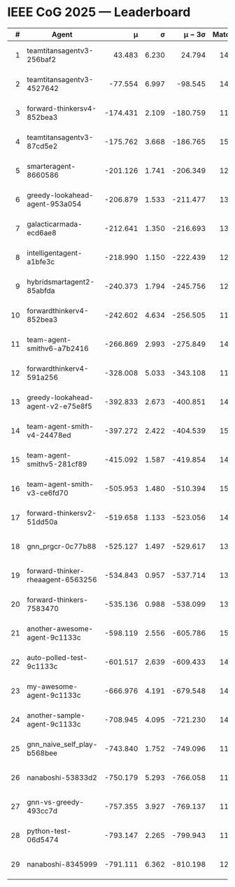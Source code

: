 # IEEE CoG 2025 — Leaderboard

| # | Agent | μ | σ | μ − 3σ | Matches | Updated |
|---:|---|---:|---:|---:|---:|---|
| 1 | teamtitansagentv3-256baf2 | 43.483 | 6.230 | 24.794 | 14856 | 2025-08-22 09:14 |
| 2 | teamtitansagentv3-4527642 | -77.554 | 6.997 | -98.545 | 14190 | 2025-08-22 09:14 |
| 3 | forward-thinkersv4-852bea3 | -174.431 | 2.109 | -180.759 | 11478 | 2025-08-22 09:14 |
| 4 | teamtitansagentv3-87cd5e2 | -175.762 | 3.668 | -186.765 | 15406 | 2025-08-22 09:14 |
| 5 | smarteragent-8660586 | -201.126 | 1.741 | -206.349 | 12205 | 2025-08-22 09:14 |
| 6 | greedy-lookahead-agent-953a054 | -206.879 | 1.533 | -211.477 | 13952 | 2025-08-22 09:14 |
| 7 | galacticarmada-ecd6ae8 | -212.641 | 1.350 | -216.693 | 13720 | 2025-08-22 09:14 |
| 8 | intelligentagent-a1bfe3c | -218.990 | 1.150 | -222.439 | 12376 | 2025-08-22 09:14 |
| 9 | hybridsmartagent2-85abfda | -240.373 | 1.794 | -245.756 | 12909 | 2025-08-22 09:14 |
| 10 | forwardthinkerv4-852bea3 | -242.602 | 4.634 | -256.505 | 11815 | 2025-08-22 09:14 |
| 11 | team-agent-smithv6-a7b2416 | -266.869 | 2.993 | -275.849 | 14220 | 2025-08-22 09:14 |
| 12 | forwardthinkerv4-591a256 | -328.008 | 5.033 | -343.108 | 11971 | 2025-08-22 09:14 |
| 13 | greedy-lookahead-agent-v2-e75e8f5 | -392.833 | 2.673 | -400.851 | 14312 | 2025-08-22 09:14 |
| 14 | team-agent-smith-v4-24478ed | -397.272 | 2.422 | -404.539 | 15022 | 2025-08-22 09:14 |
| 15 | team-agent-smithv5-281cf89 | -415.092 | 1.587 | -419.854 | 14460 | 2025-08-22 09:14 |
| 16 | team-agent-smith-v3-ce6fd70 | -505.953 | 1.480 | -510.394 | 15782 | 2025-08-22 09:14 |
| 17 | forward-thinkersv2-51dd50a | -519.658 | 1.133 | -523.056 | 14288 | 2025-08-22 09:14 |
| 18 | gnn_prgcr-0c77b88 | -525.127 | 1.497 | -529.617 | 13010 | 2025-08-22 09:14 |
| 19 | forward-thinker-rheaagent-6563256 | -534.843 | 0.957 | -537.714 | 13968 | 2025-08-22 09:14 |
| 20 | forward-thinkers-7583470 | -535.136 | 0.988 | -538.099 | 13500 | 2025-08-22 09:14 |
| 21 | another-awesome-agent-9c1133c | -598.119 | 2.556 | -605.786 | 15320 | 2025-08-22 09:14 |
| 22 | auto-polled-test-9c1133c | -601.517 | 2.639 | -609.433 | 14460 | 2025-08-22 09:14 |
| 23 | my-awesome-agent-9c1133c | -666.976 | 4.191 | -679.548 | 14500 | 2025-08-22 09:14 |
| 24 | another-sample-agent-9c1133c | -708.945 | 4.095 | -721.230 | 14500 | 2025-08-22 09:14 |
| 25 | gnn_naive_self_play-b568bee | -743.840 | 1.752 | -749.096 | 11440 | 2025-08-22 09:14 |
| 26 | nanaboshi-53833d2 | -750.179 | 5.293 | -766.058 | 11120 | 2025-08-22 09:14 |
| 27 | gnn-vs-greedy-493cc7d | -757.355 | 3.927 | -769.137 | 11820 | 2025-08-22 09:14 |
| 28 | python-test-06d5474 | -793.147 | 2.265 | -799.943 | 11920 | 2025-08-22 09:14 |
| 29 | nanaboshi-8345999 | -791.111 | 6.362 | -810.198 | 12230 | 2025-08-22 09:14 |
